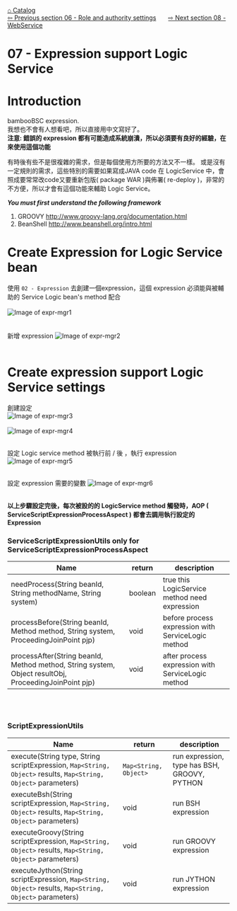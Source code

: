 <a href="https://github.com/billchen198318/bamboobsc/blob/master/core-doc/dev-docs/00-Catalog.md">⌂ Catalog</a><br/>
<a href="https://github.com/billchen198318/bamboobsc/blob/master/core-doc/dev-docs/06-RoleAndAuthoritySettings.md">⇦ 
Previous section 06 - Role and authority settings</a>
&nbsp;&nbsp;&nbsp;&nbsp;&nbsp;
<a href="https://github.com/billchen198318/bamboobsc/blob/master/core-doc/dev-docs/08-WebService.md">⇨ 
Next section 08 - WebService</a>

# 07 - Expression support Logic Service
# Introduction
bambooBSC expression.<br>
我想也不會有人想看吧，所以直接用中文寫好了。<br/>
**注意: 錯誤的 expression 都有可能造成系統崩潰，所以必須要有良好的經驗，在來使用這個功能**<br/>

有時後有些不是很複雜的需求，但是每個使用方所要的方法又不一樣。
或是沒有一定規則的需求，這些特別的需要如果寫成JAVA code 在 LogicService 中，會照成要常常改code又要重新包版( package WAR )與佈署( re-deploy )，非常的不方便，所以才會有這個功能來輔助 Logic Service。


***You must first understand the following framework***<br/>
1. GROOVY http://www.groovy-lang.org/documentation.html<br/>
2. BeanShell http://www.beanshell.org/intro.html


# Create Expression for Logic Service bean
使用 `02 - Expression` 去創建一個expression，這個 expression 必須能與被輔助的 Service Logic bean's method 配合<br/>
<br/>
![Image of expr-mgr1](https://raw.githubusercontent.com/billchen198318/bamboobsc/master/core-doc/dev-docs/pics/07-001.jpg)
<br/>
<br/>
<br/>
新增 expression
![Image of expr-mgr2](https://raw.githubusercontent.com/billchen198318/bamboobsc/master/core-doc/dev-docs/pics/07-002.jpg)
<br/>
<br/>

# Create expression support Logic Service settings
創建設定<br/>
![Image of expr-mgr3](https://raw.githubusercontent.com/billchen198318/bamboobsc/master/core-doc/dev-docs/pics/07-003.jpg)
<br/>
<br/>
![Image of expr-mgr4](https://raw.githubusercontent.com/billchen198318/bamboobsc/master/core-doc/dev-docs/pics/07-004.jpg)
<br/>
<br/>

設定 Logic service method 被執行前 / 後 ，執行 expression
![Image of expr-mgr5](https://raw.githubusercontent.com/billchen198318/bamboobsc/master/core-doc/dev-docs/pics/07-005.jpg)
<br/>
<br/>

設定 expression 需要的變數
![Image of expr-mgr6](https://raw.githubusercontent.com/billchen198318/bamboobsc/master/core-doc/dev-docs/pics/07-006.jpg)
<br/>
<br/>

**以上步驟設定完後，每次被設的的 LogicService method 觸發時，AOP ( ServiceScriptExpressionProcessAspect ) 都會去調用執行設定的 Expression**


### ServiceScriptExpressionUtils only for ServiceScriptExpressionProcessAspect 

| Name | return |description |
| --- | --- | --- |
| needProcess(String beanId, String methodName, String system) | boolean | true this LogicService method need expression |
| processBefore(String beanId, Method method, String system, ProceedingJoinPoint pjp) | void | before process expression with ServiceLogic method |
| processAfter(String beanId, Method method, String system, Object resultObj, ProceedingJoinPoint pjp) | void | after process expression with ServiceLogic method |


<br/>
<br/>

### ScriptExpressionUtils
| Name | return |description |
| --- | --- | --- |
| execute(String type, String scriptExpression, `Map<String, Object>` results, `Map<String, Object>` parameters) | `Map<String, Object>` | run expression, type has BSH, GROOVY, PYTHON |
| executeBsh(String scriptExpression, `Map<String, Object>` results, `Map<String, Object>` parameters) | void | run BSH expression |
| executeGroovy(String scriptExpression, `Map<String, Object>` results, `Map<String, Object>` parameters) | void | run GROOVY expression |
| executeJython(String scriptExpression, `Map<String, Object>` results, `Map<String, Object>` parameters) | void | run JYTHON expression |


